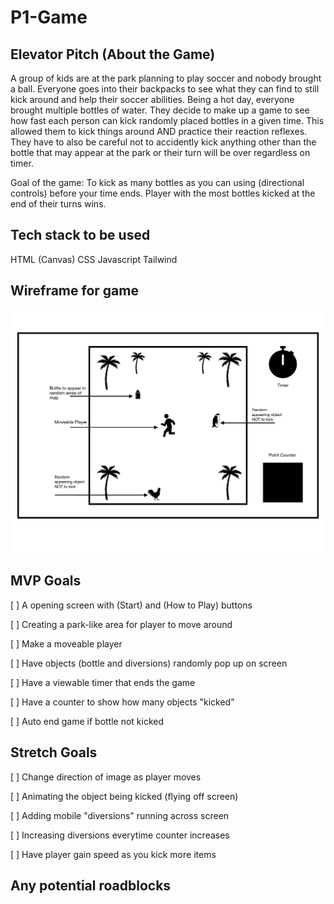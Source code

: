 # **P1-Game**

## **Elevator Pitch (About the Game)**

A group of kids are at the park planning to play soccer and nobody brought a ball. Everyone goes into their backpacks to see what they can find to still kick around and help their soccer abilities. Being a hot day, everyone brought multiple bottles of water. They decide to make up a game to see how fast each person can kick randomly placed bottles in a given time. This allowed them to kick things around AND practice their reaction reflexes. They have to also be careful not to accidently kick anything other than the bottle that may appear at the park or their turn will be over regardless on timer.

Goal of the game:
To kick as many bottles as you can using (directional controls) before your time ends. Player with the most bottles kicked at the end of their turns wins.

## **Tech stack to be used**

HTML (Canvas)
CSS
Javascript
Tailwind

## **Wireframe for game**

![Wirefram for Project 1](images/Wireframe.jpg)

## **MVP Goals**

[ ] A opening screen with (Start) and (How to Play) buttons

[ ] Creating a park-like area for player to move around

[ ] Make a moveable player

[ ] Have objects (bottle and diversions) randomly pop up on screen

[ ] Have a viewable timer that ends the game

[ ] Have a counter to show how many objects "kicked"

[ ] Auto end game if bottle not kicked

## **Stretch Goals**

[ ] Change direction of image as player moves

[ ] Animating the object being kicked (flying off screen)

[ ] Adding mobile "diversions" running across screen

[ ] Increasing diversions everytime counter increases

[ ] Have player gain speed as you kick more items

## **Any potential roadblocks**
